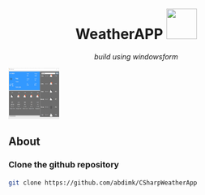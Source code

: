 <div>
    <h1 align="center"> WeatherAPP <img src="BasicWeatherApp/sunny_sun_cloud_weather_cloudy_icon_194237.ico" width="60px" height="60px"></h1> 
</div>

<p align="center"><em>build using windowsform</em></p>
<!-- <p align="center"> </p> -->


<div>
    <img src="preview/Weather%20AppFinal.png" width="100px" height="100px"></h1> 
</div>

## About
<p></p>


### Clone the github repository
```bash
git clone https://github.com/abdimk/CSharpWeatherApp
```



